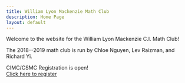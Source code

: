 ```yaml
---
title: William Lyon Mackenzie Math Club
description: Home Page
layout: default
---
```


Welcome to the website for the William Lyon Mackenzie C.I. Math Club!

The 2018--2019 math club is run by Chloe Nguyen, Lev Raizman, and Richard Yi.

<!--
[Apply to be a guest lecturer](https://docs.google.com/forms/d/e/1FAIpQLSd9JaZl7vY55LYRP9iUShm8M-RnZyhLyJWiTCd_rmvSsUeOqw/viewform?usp=sf_link)

[Send us an email](mailto:math@vincemacri.ca)

[Check us out on GitHub](https://github.com/MackenzieMathClub)
-->
<div class="big">
CIMC/CSMC Registration is open!
</div>

<div class="big">
	<a href="https://docs.google.com/forms/d/e/1FAIpQLSeY1jHQEeX6Ku6LKMnAn4TGIdFH6yMdunSKLrgzqoJ6bIvUVQ/viewform?usp=sf_link">
		Click here to register
	</a>
</div>

